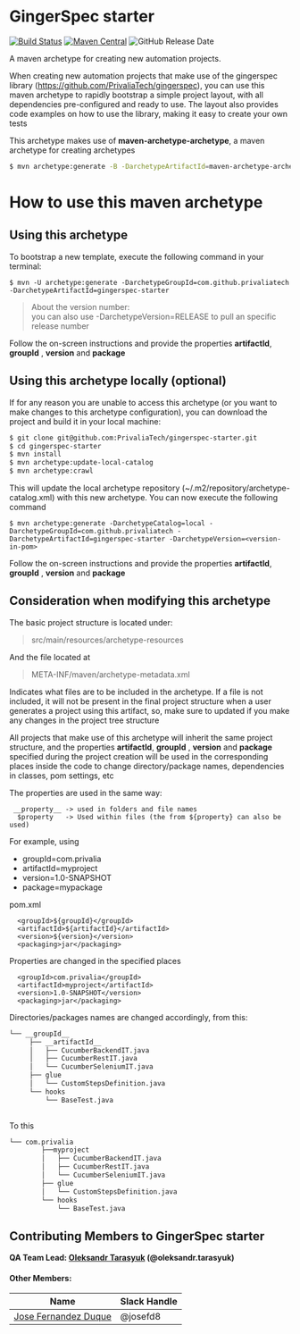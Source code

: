 GingerSpec starter
=============================

[![Build Status](https://travis-ci.com/PrivaliaTech/gingerspec-starter.svg)](https://travis-ci.org/PrivaliaTech/gingerspec-starter)
[![Maven Central](https://maven-badges.herokuapp.com/maven-central/com.github.privaliatech/gingerspec-starter/badge.svg)](https://maven-badges.herokuapp.com/maven-central/com.github.privaliatech/gingerspec-starter)
![GitHub Release Date](https://img.shields.io/github/release-date/PrivaliaTech/gingerspec-starter)

A maven archetype for creating new automation projects.

When creating new automation projects that make use of the gingerspec library (https://github.com/PrivaliaTech/gingerspec), you can use this maven archetype to rapidly bootstrap a simple project layout, with all dependencies pre-configured and ready to use. The layout also provides code examples on how to use the library, making it easy to create your own tests

This archetype makes use of **maven-archetype-archetype**, a maven archetype for creating archetypes
``` bash
$ mvn archetype:generate -B -DarchetypeArtifactId=maven-archetype-archetype -DgroupId=com.github.privaliatech -DartifactId=gingerspec-starter -Dpackage=package
```

# How to use this maven archetype

## Using this archetype

To bootstrap a new template, execute the following command in your terminal:

    $ mvn -U archetype:generate -DarchetypeGroupId=com.github.privaliatech -DarchetypeArtifactId=gingerspec-starter


> About the version number: <br>
> you can also use -DarchetypeVersion=RELEASE to pull an specific release number


Follow the on-screen instructions and provide the properties **artifactId**, **groupId** , **version** and  **package**


## Using this archetype locally (optional)

If for any reason you are unable to access this archetype (or you want to make changes to this archetype configuration), you can download the project and build it in your local machine:

``` bash
$ git clone git@github.com:PrivaliaTech/gingerspec-starter.git
$ cd gingerspec-starter
$ mvn install
$ mvn archetype:update-local-catalog
$ mvn archetype:crawl
```
This will update the local archetype repository (~/.m2/repository/archetype-catalog.xml) with this new archetype. You can now execute the following command

    $ mvn archetype:generate -DarchetypeCatalog=local -DarchetypeGroupId=com.github.privaliatech -DarchetypeArtifactId=gingerspec-starter -DarchetypeVersion=<version-in-pom>

Follow the on-screen instructions and provide the properties **artifactId**, **groupId** , **version** and  **package**


## Consideration when modifying this archetype

The basic project structure is located under:

> src/main/resources/archetype-resources

And the file located at 

> META-INF/maven/archetype-metadata.xml

Indicates what files are to be included in the archetype. If a file is not included, it will not be present in the final project structure when a user generates a project using this artifact, so, make sure to updated if you make any changes in the project tree structure

All projects that make use of this archetype will inherit the same project structure, and the properties 
**artifactId**, **groupId** , **version** and  **package** specified during the project creation will be used in the corresponding places inside the code to change directory/package names, dependencies in classes, pom settings, etc

The properties are used in the same way:
   

     __property__ -> used in folders and file names
      $property   -> Used within files (the from ${property} can also be used)


For example, using 

 - groupId=com.privalia 
 - artifactId=myproject  
 - version=1.0-SNAPSHOT
 - package=mypackage

pom.xml

      <groupId>${groupId}</groupId>
      <artifactId>${artifactId}</artifactId>
      <version>${version}</version>
      <packaging>jar</packaging>

  
Properties are changed in the specified places

      <groupId>com.privalia</groupId>
      <artifactId>myproject</artifactId>
      <version>1.0-SNAPSHOT</version>
      <packaging>jar</packaging>


Directories/packages names are changed accordingly, from this:

``` bash
└── __groupId__
     ├── __artifactId__
     │   ├── CucumberBackendIT.java
     │   ├── CucumberRestIT.java
     │   └── CucumberSeleniumIT.java
     ├── glue
     │   └── CustomStepsDefinition.java
     └── hooks
         └── BaseTest.java
            
``` 



To this

``` bash
└── com.privalia
        ├──myproject
        │   ├── CucumberBackendIT.java
        │   ├── CucumberRestIT.java
        │   └── CucumberSeleniumIT.java
        ├── glue
        │   └── CustomStepsDefinition.java
        └── hooks
            └── BaseTest.java
 ``` 
 
 
 ## Contributing Members to GingerSpec starter
 
 **QA Team Lead: [Oleksandr Tarasyuk](https://github.com/alejandro2003) (@oleksandr.tarasyuk)**
 
 #### Other Members:
 
 |Name     |  Slack Handle   | 
 |---------|-----------------|
 |[Jose Fernandez Duque](https://github.com/josefd8)| @josefd8        |
 